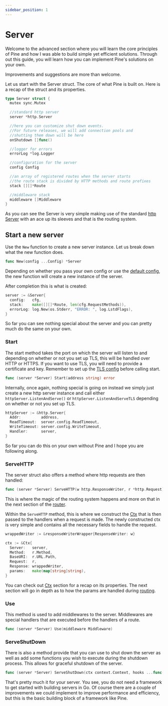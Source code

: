 ```yaml
---
sidebar_position: 1
---
```


# Server

Welcome to the advanced section where you will learn the core principles of Pine and how I was able to build simple yet efficient solutions. Through out this guide, you will learn how you can implement Pine's solutions on your own.

Improvements and suggestions are more than welcome.

Let us start with the Server struct. The core of what Pine is built on. Here is a recap of the struct and its properties.

```go
type Server struct {
  mutex sync.Mutex

  //standard http server
  server *http.Server

  //here you can customize shut down events.
  //For future releases, we will add connection pools and
  //shutting them down will be here
  onShutdown []func()

  //logger for errors
  errorLog *log.Logger

  //configuration for the server
  config Config

  //an array of registered routes when the server starts
  //the route stack is divided by HTTP methods and route prefixes
  stack [][]*Route

  //middleware stack
  middleware []Middleware
}
```

As you can see the Server is very simple making use of the standard [http Server](https://pkg.go.dev/net/http#Server) with an ace up its sleeves and that is the routing system.

## Start a new server

Use the `New` function to create a new server instance. Let us break down what the new function does.

```go
func New(config ...Config) *Server
```

Depending on whether you pass your own config or use the [default config](/docs/Guide%20-%20Basics/pine#default-config), the new function will create a new instance of the server.

After completion this is what is created:

```go
server := &Server{
  config:   cfg,
  stack:    make([][]*Route, len(cfg.RequestMethods)),
  errorLog: log.New(os.Stderr, "ERROR: ", log.LstdFlags),
}
```

So far you can see nothing special about the server and you can pretty much do the same on your own.

### Start

The start method takes the port on which the server will listen to and depending on whether or not you set up TLS, this will be handled over HTTP or HTTPS. If you want to use TLS, you will need to provide a certificate and key. Remember to set up the [TLS config](/docs/Guide%20-%20Basics/pine#default-tls-configuration) before calling start.

```go
func (server *Server) Start(address string) error
```

Internally, once again, nothing special is going on instead we simply just create a new http server instance and call either `httpServer.ListenAndServe()` or `httpServer.ListenAndServeTLS` depending on whether or not you set up TLS.

```go
httpServer := &http.Server{
  Addr:         address,
  ReadTimeout:  server.config.ReadTimeout,
  WriteTimeout: server.config.WriteTimeout,
  Handler:      server,
}
```

So far you can do this on your own without Pine and I hope you are following along.

### ServeHTTP

The server struct also offers a method where http requests are then handled:

```go
func (server *Server) ServeHTTP(w http.ResponseWriter, r *http.Request)
```

This is where the magic of the routing system happens and more on that in the next section of the [router](./routing).

Within the `ServeHTTP` method, this is where we construct the [Ctx](/docs/Guide%20-%20Basics/ctx) that is then passed to the handlers when a request is made. The newly constructed ctx is very simple and contains all the necessary fields to handle the request.

```go
wrappedWriter := &responseWriterWrapper{ResponseWriter: w}

ctx := &Ctx{
  Server:   server,
  Method:   r.Method,
  BaseURI:  r.URL.Path,
  Request:  r,
  Response: wrappedWriter,
  params:   make(map[string]string),
}
```

You can check out [Ctx](/docs/Guide%20-%20Basics/ctx) section for a recap on its properties. The next section will go in depth as to how the params are handled during [routing](./routing).

### Use

This method is used to add middlewares to the server. Middlewares are special handlers that are executed before the handlers of a route.

```go
func (server *Server) Use(middleware Middleware)
```

### ServeShutDown

There is also a method provide that you can use to shut down the server as well as add some functions you wish to execute during the shutdown process. This allows for graceful shutdown of the server.

```go
func (server *Server) ServeShutDown(ctx context.Context, hooks ...func()) error
```

That's pretty much it for your server. You see, you do not need a framework to get started with building servers in Go. Of course there are a couple of improvements we could implement to improve performance and efficiency, but this is the basic building block of a framework like Pine.

